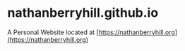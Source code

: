 # nathanberryhill.github.io
A Personal Website located at [https://nathanberryhill.org](https://nathanberryhill.org)
